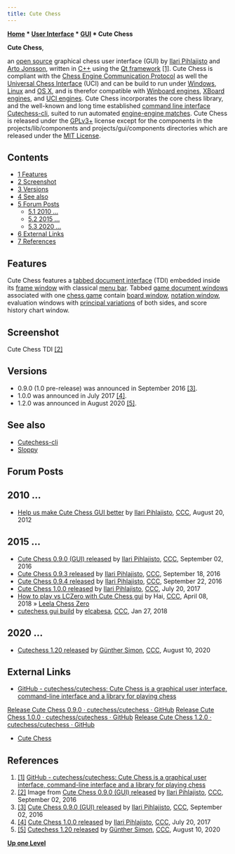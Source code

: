 ```yaml
---
title: Cute Chess
---
```

**[Home](Home "Home") * [User Interface](User_Interface "User Interface") * [GUI](GUI "GUI") * Cute Chess**

**Cute Chess**,

an [open source](https://en.wikipedia.org/wiki/Open-source_software) graphical chess user interface (GUI) by [Ilari Pihlajisto](Ilari_Pihlajisto "Ilari Pihlajisto") and [Arto Jonsson](index.php?title=Arto_Jonsson&action=edit&redlink=1 "Arto Jonsson (page does not exist)"), written in [C++](Cpp "Cpp") using the [Qt framework](<https://en.wikipedia.org/wiki/Qt_(software)>) <a id="cite-note-1" href="#cite-ref-1">[1]</a>. Cute Chess is compliant with the [Chess Engine Communication Protocol](Chess_Engine_Communication_Protocol "Chess Engine Communication Protocol") as well the [Universal Chess Interface](UCI "UCI") (UCI) and can be build to run under [Windows](Windows "Windows"), [Linux](Linux "Linux") and [OS X](Mac_OS "Mac OS"), and is therefor compatible with [Winboard engines](Category:WinBoard "Category:WinBoard"), [XBoard engines](Category:XBoard "Category:XBoard"), and [UCI engines](Category:UCI "Category:UCI"). Cute Chess incorporates the core chess library, and the well-known and long time established [command line interface](CLI "CLI") [Cutechess-cli](Cutechess-cli "Cutechess-cli"), suited to run automated [engine-engine matches](Engine_Testing#Matches "Engine Testing"). Cute Chess is released under the [GPLv3+](Free_Software_Foundation#GPL "Free Software Foundation") license except for the components in the projects/lib/components and projects/gui/components directories which are released under the [MIT License](Massachusetts_Institute_of_Technology#License "Massachusetts Institute of Technology").

## Contents

- [1 Features](#features)
- [2 Screenshot](#screenshot)
- [3 Versions](#versions)
- [4 See also](#see-also)
- [5 Forum Posts](#forum-posts)
  - [5.1 2010 ...](#2010-...)
  - [5.2 2015 ...](#2015-...)
  - [5.3 2020 ...](#2020-...)
- [6 External Links](#external-links)
- [7 References](#references)

## Features

Cute Chess features a [tabbed document interface](https://en.wikipedia.org/wiki/Tab_%28GUI%29) (TDI) embedded inside its [frame window](<https://en.wikipedia.org/wiki/Window_(computing)>) with classical [menu bar](https://en.wikipedia.org/wiki/Menu_bar). Tabbed [game document windows](GUI#GameWindow "GUI") associated with one [chess game](Chess_Game "Chess Game") contain [board window](GUI#BoardWindow "GUI"), [notation window](GUI#NotationWindow "GUI"), evaluation windows with [principal variations](Principal_Variation "Principal Variation") of both sides, and score history chart window.

## Screenshot

[](http://www.talkchess.com/forum/viewtopic.php?t=61308)
Cute Chess TDI <a id="cite-note-2" href="#cite-ref-2">[2]</a>

## Versions

- 0.9.0 (1.0 pre-release) was announced in September 2016 <a id="cite-note-3" href="#cite-ref-3">[3]</a>.
- 1.0.0 was announced in July 2017 <a id="cite-note-4" href="#cite-ref-4">[4]</a>.
- 1.2.0 was announced in August 2020 <a id="cite-note-5" href="#cite-ref-5">[5]</a>.

## See also

- [Cutechess-cli](Cutechess-cli "Cutechess-cli")
- [Sloppy](Sloppy "Sloppy")

## Forum Posts

## 2010 ...

- [Help us make Cute Chess GUI better](http://talkchess.com/forum3/viewtopic.php?t=44843) by [Ilari Pihlajisto](Ilari_Pihlajisto "Ilari Pihlajisto"), [CCC](CCC "CCC"), August 20, 2012

## 2015 ...

- [Cute Chess 0.9.0 (GUI) released](http://www.talkchess.com/forum/viewtopic.php?t=61308) by [Ilari Pihlajisto](Ilari_Pihlajisto "Ilari Pihlajisto"), [CCC](CCC "CCC"), September 02, 2016
- [Cute Chess 0.9.3 released](http://www.talkchess.com/forum/viewtopic.php?t=61463) by [Ilari Pihlajisto](Ilari_Pihlajisto "Ilari Pihlajisto"), [CCC](CCC "CCC"), September 18, 2016
- [Cute Chess 0.9.4 released](http://www.talkchess.com/forum/viewtopic.php?t=61501) by [Ilari Pihlajisto](Ilari_Pihlajisto "Ilari Pihlajisto"), [CCC](CCC "CCC"), September 22, 2016
- [Cute Chess 1.0.0 released](http://www.talkchess.com/forum/viewtopic.php?t=64669) by [Ilari Pihlajisto](Ilari_Pihlajisto "Ilari Pihlajisto"), [CCC](CCC "CCC"), July 20, 2017
- [How to play vs LCZero with Cute Chess gui](http://www.talkchess.com/forum3/viewtopic.php?f=2&t=67044) by Hai, [CCC](CCC "CCC"), April 08, 2018 » [Leela Chess Zero](Leela_Chess_Zero "Leela Chess Zero")
- [cutechess gui build](http://talkchess.com/forum3/viewtopic.php?f=2&t=66430) by [elcabesa](Marco_Belli "Marco Belli"), [CCC](CCC "CCC"), Jan 27, 2018

## 2020 ...

- [Cutechess 1.20 released](http://www.talkchess.com/forum3/viewtopic.php?f=2&t=74741) by [Günther Simon](G%C3%BCnther_Simon "Günther Simon"), [CCC](CCC "CCC"), August 10, 2020

## External Links

- [GitHub - cutechess/cutechess: Cute Chess is a graphical user interface, command-line interface and a library for playing chess](https://github.com/cutechess/cutechess)

[Release Cute Chess 0.9.0 · cutechess/cutechess · GitHub](https://github.com/cutechess/cutechess/releases/tag/gui-0.9.0)
[Release Cute Chess 1.0.0 · cutechess/cutechess · GitHub](https://github.com/cutechess/cutechess/releases/tag/gui-1.0.0)
[Release Cute Chess 1.2.0 · cutechess/cutechess · GitHub](https://github.com/cutechess/cutechess/releases/tag/1.2.0)

- [Cute Chess](https://cutechess.com/)

## References

1. <a id="cite-ref-1" href="#cite-note-1">[1]</a>  [GitHub - cutechess/cutechess: Cute Chess is a graphical user interface, command-line interface and a library for playing chess](https://github.com/cutechess/cutechess)
1. <a id="cite-ref-2" href="#cite-note-2">[2]</a> Image from [Cute Chess 0.9.0 (GUI) released](http://www.talkchess.com/forum/viewtopic.php?t=61308) by [Ilari Pihlajisto](Ilari_Pihlajisto "Ilari Pihlajisto"), [CCC](CCC "CCC"), September 02, 2016
1. <a id="cite-ref-3" href="#cite-note-3">[3]</a> [Cute Chess 0.9.0 (GUI) released](http://www.talkchess.com/forum/viewtopic.php?t=61308) by [Ilari Pihlajisto](Ilari_Pihlajisto "Ilari Pihlajisto"), [CCC](CCC "CCC"), September 02, 2016
1. <a id="cite-ref-4" href="#cite-note-4">[4]</a> [Cute Chess 1.0.0 released](http://www.talkchess.com/forum/viewtopic.php?t=64669) by [Ilari Pihlajisto](Ilari_Pihlajisto "Ilari Pihlajisto"), [CCC](CCC "CCC"), July 20, 2017
1. <a id="cite-ref-5" href="#cite-note-5">[5]</a> [Cutechess 1.20 released](http://www.talkchess.com/forum3/viewtopic.php?f=2&t=74741) by [Günther Simon](G%C3%BCnther_Simon "Günther Simon"), [CCC](CCC "CCC"), August 10, 2020

**[Up one Level](GUI "GUI")**

